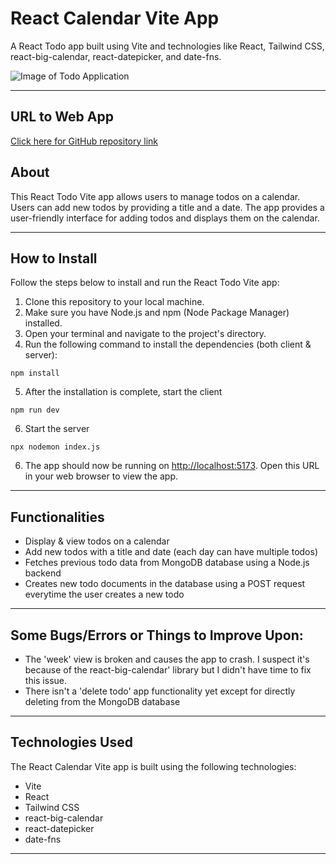 # React Calendar Vite App

A React Todo app built using Vite and technologies like React, Tailwind CSS, react-big-calendar, react-datepicker, and date-fns.

![Image of Todo Application](https://github.com/forreya/todo-calendar/blob/main/app_image.png)

---

## URL to Web App

[Click here for GitHub repository link](https://github.com/forreya/todo-calendar.git)

## About

This React Todo Vite app allows users to manage todos on a calendar. Users can add new todos by providing a title and a date. The app provides a user-friendly interface for adding todos and displays them on the calendar.

---

## How to Install

Follow the steps below to install and run the React Todo Vite app:

1. Clone this repository to your local machine.
2. Make sure you have Node.js and npm (Node Package Manager) installed.
3. Open your terminal and navigate to the project's directory.
4. Run the following command to install the dependencies (both client & server):

```
npm install
```

5. After the installation is complete, start the client

```
npm run dev
```

6. Start the server

```
npx nodemon index.js
```

6. The app should now be running on [http://localhost:5173](http://localhost:5173). Open this URL in your web browser to view the app.

---

## Functionalities

- Display & view todos on a calendar
- Add new todos with a title and date (each day can have multiple todos)
- Fetches previous todo data from MongoDB database using a Node.js backend
- Creates new todo documents in the database using a POST request everytime the user creates a new todo

---

## Some Bugs/Errors or Things to Improve Upon:

- The 'week' view is broken and causes the app to crash. I suspect it's because of the react-big-calendar' library but I didn't have time to fix this issue.
- There isn't a 'delete todo' app functionality yet except for directly deleting from the MongoDB database

---

## Technologies Used

The React Calendar Vite app is built using the following technologies:

- Vite
- React
- Tailwind CSS
- react-big-calendar
- react-datepicker
- date-fns

---
